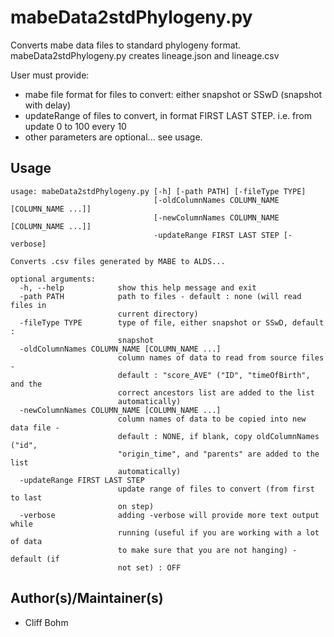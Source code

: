 
# mabeData2stdPhylogeny.py 

Converts mabe data files to standard phylogeny format.
mabeData2stdPhylogeny.py creates lineage.json and lineage.csv

User must provide: 
<ul>
  <li>mabe file format for files to convert: either snapshot or SSwD (snapshot with delay)</li>
  <li>updateRange of files to convert, in format FIRST LAST STEP. i.e. from update 0 to 100 every 10</li>
  <li>other parameters are optional... see usage.</li>
</ul>
    
## Usage

```
usage: mabeData2stdPhylogeny.py [-h] [-path PATH] [-fileType TYPE]
                                [-oldColumnNames COLUMN_NAME [COLUMN_NAME ...]]
                                [-newColumnNames COLUMN_NAME [COLUMN_NAME ...]]
                                -updateRange FIRST LAST STEP [-verbose]

Converts .csv files generated by MABE to ALDS...

optional arguments:
  -h, --help            show this help message and exit
  -path PATH            path to files - default : none (will read files in
                        current directory)
  -fileType TYPE        type of file, either snapshot or SSwD, default :
                        snapshot
  -oldColumnNames COLUMN_NAME [COLUMN_NAME ...]
                        column names of data to read from source files -
                        default : "score_AVE" ("ID", "timeOfBirth", and the
                        correct ancestors list are added to the list
                        automatically)
  -newColumnNames COLUMN_NAME [COLUMN_NAME ...]
                        column names of data to be copied into new data file -
                        default : NONE, if blank, copy oldColumnNames ("id",
                        "origin_time", and "parents" are added to the list
                        automatically)
  -updateRange FIRST LAST STEP
                        update range of files to convert (from first to last
                        on step)
  -verbose              adding -verbose will provide more text output while
                        running (useful if you are working with a lot of data
                        to make sure that you are not hanging) - default (if
                        not set) : OFF
```
## Author(s)/Maintainer(s)

- Cliff Bohm
